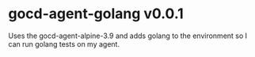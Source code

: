 # gocd-agent-golang v0.0.1

Uses the gocd-agent-alpine-3.9 and adds golang to the environment so I can run golang tests on my agent. 
